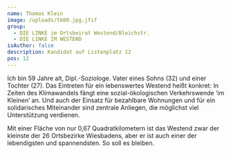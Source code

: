 ```yaml
---
name: Thomas Klein
image: /uploads/tk00.jpg.jfif
group:
  - DIE LINKE im Ortsbeirat Westend/Bleichstr.
  - DIE LINKE IM WESTEND
isAuthor: false
description: Kandidat auf Listenplatz 12
pos: 12
---
```

Ich bin 59 Jahre alt, Dipl.-Soziologe. Vater eines Sohns (32) und einer Tochter (27). Das Eintreten für ein lebenswertes Westend heißt konkret: In Zeiten des Klimawandels fängt eine sozial-ökologischen Verkehrswende ‘im Kleinen’ an. Und auch der Einsatz für bezahlbare Wohnungen und für ein solidarisches Miteinander sind zentrale Anliegen, die möglichst viel Unterstützung verdienen. 

Mit einer Fläche von nur 0,67 Quadratkilometern ist das Westend zwar der kleinste der 26 Ortsbezirke Wiesbadens, aber er ist auch einer der lebendigsten und spannendsten. So soll es bleiben.

<!--EndFragment-->